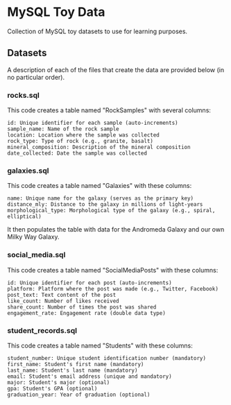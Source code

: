 # MySQL Toy Data
Collection of MySQL toy datasets to use for learning purposes.  

## Datasets

A description of each of the files that create the data are provided below (in no particular order). 

### rocks.sql

This code creates a table named "RockSamples" with several columns:

    id: Unique identifier for each sample (auto-increments)
    sample_name: Name of the rock sample
    location: Location where the sample was collected
    rock_type: Type of rock (e.g., granite, basalt)
    mineral_composition: Description of the mineral composition
    date_collected: Date the sample was collected

### galaxies.sql

This code creates a table named "Galaxies" with these columns:

    name: Unique name for the galaxy (serves as the primary key)
    distance_mly: Distance to the galaxy in millions of light-years
    morphological_type: Morphological type of the galaxy (e.g., spiral, elliptical)

It then populates the table with data for the Andromeda Galaxy and our own Milky Way Galaxy.

### social_media.sql

This code creates a table named "SocialMediaPosts" with these columns:

    id: Unique identifier for each post (auto-increments)
    platform: Platform where the post was made (e.g., Twitter, Facebook)
    post_text: Text content of the post
    like_count: Number of likes received
    share_count: Number of times the post was shared
    engagement_rate: Engagement rate (double data type)

### student_records.sql

This code creates a table named "Students" with these columns:

    student_number: Unique student identification number (mandatory)
    first_name: Student's first name (mandatory)
    last_name: Student's last name (mandatory)
    email: Student's email address (unique and mandatory)
    major: Student's major (optional)
    gpa: Student's GPA (optional)
    graduation_year: Year of graduation (optional)
